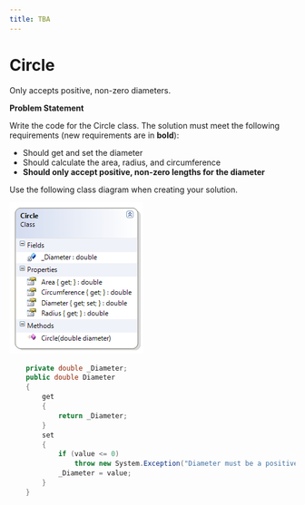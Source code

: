 ```yaml
---
title: TBA
---
```

# Circle

Only accepts positive, non-zero diameters.

**Problem Statement**

Write the code for the Circle class. The solution must meet the following requirements (new requirements are in **bold**):

* Should get and set the diameter
* Should calculate the area, radius, and circumference
* **Should only accept positive, non-zero lengths for the diameter**

Use the following class diagram when creating your solution.

![](G-Circle.png)
 
```csharp
    private double _Diameter;
    public double Diameter
    {
        get
        {
            return _Diameter;
        }
        set
        {
            if (value <= 0)
                throw new System.Exception("Diameter must be a positive non-zero value");
            _Diameter = value;
        }
    }
```
